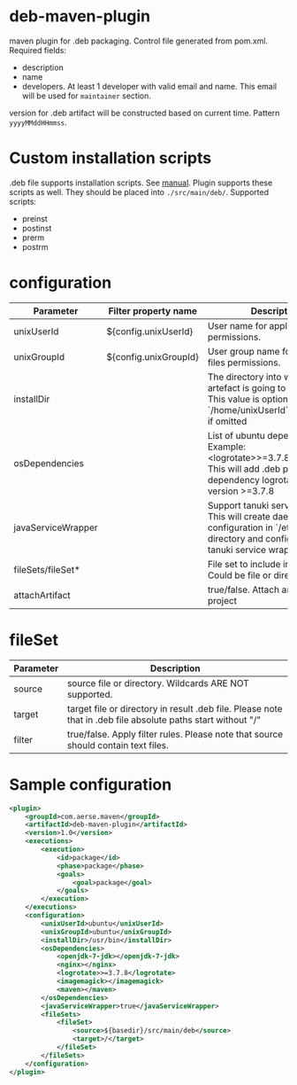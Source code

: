 # deb-maven-plugin

maven plugin for .deb packaging. Control file generated from pom.xml. Required fields:

* description
* name
* developers. At least 1 developer with valid email and name. This email will be used for ```maintainer``` section.

version for .deb artifact will be constructed based on current time. Pattern ```yyyyMMddHHmmss```.

# Custom installation scripts

.deb file supports installation scripts. See <a href="https://www.debian.org/doc/debian-policy/ch-maintainerscripts.html" target="blank">manual</a>. Plugin supports these scripts as well. They should be placed into ```./src/main/deb/```. Supported scripts:

* preinst
* postinst
* prerm
* postrm

# configuration

<table>
  <thead>
    <tr>
      <th>
        Parameter
      </th>
      <th>
        Filter property name
      </th>
      <th>
        Description
      </th>
    </tr>
  </thead>
  <tbody>
	<tr>
    <td>unixUserId</td>
    <td>${config.unixUserId}</td>
    <td>User name for application files permissions.</td>
    </tr>
    <tr>
    <td>unixGroupId</td>
    <td>${config.unixGroupId}</td>
    <td>User group name for application files permissions.</td>
    </tr>
    <tr>
    <td>installDir</td>
    <td></td>
    <td>The directory into which the artefact is going to be installed. This value is optional. `/home/unixUserId` will be used if omitted </td>
    </tr>
	  <tr>
    <td>osDependencies</td>
    <td></td>
    <td>List of ubuntu dependencies. Example: &lt;logrotate&gt;>=3.7.8&lt;/logrotate&gt;. This will add .deb package dependency logrotate with version >=3.7.8</td>
    </tr>
	  <tr>
    <td>javaServiceWrapper</td>
    <td></td>
    <td>Support tanuki service wrapper. This will create daemon configuration in `/etc/init.d/` directory and configure to use tanuki service wrapper</td>
    </tr>
	  <tr>
    <td>fileSets/fileSet*</td>
    <td></td>
    <td>File set to include into final .deb. Could be file or directory</td>
    </tr>
    <tr>
    <td>attachArtifact</td>
    <td></td>
    <td>true/false. Attach artifact to project</td>
    </tr>
  </tbody>
</table>

# fileSet

<table>
  <thead>
    <tr>
      <th>
        Parameter
      </th>
      <th>
        Description
      </th>
    </tr>
  </thead>
  <tbody>
	  <tr>
    <td>source</td>
    <td>source file or directory. Wildcards ARE NOT supported.</td>
    </tr>
    
<tr>
    <td>target</td>
    <td>target file or directory in result .deb file. Please note that in .deb file absolute paths start without "/"</td>
    </tr>    
    
<tr>
    <td>filter</td>
    <td>true/false. Apply filter rules. Please note that source should contain text files.</td>
    </tr>    
    
  </tbody>
</table>

# Sample configuration

```xml
<plugin>
	<groupId>com.aerse.maven</groupId>
	<artifactId>deb-maven-plugin</artifactId>
	<version>1.0</version>
	<executions>
		<execution>
			<id>package</id>
			<phase>package</phase>
			<goals>
				<goal>package</goal>
			</goals>
		</execution>
	</executions>
	<configuration>
		<unixUserId>ubuntu</unixUserId>
		<unixGroupId>ubuntu</unixGroupId>
		<installDir>/usr/bin</installDir>
		<osDependencies>
			<openjdk-7-jdk></openjdk-7-jdk>
			<nginx></nginx>
			<logrotate>>=3.7.8</logrotate>
			<imagemagick></imagemagick>
			<maven></maven>
		</osDependencies>
		<javaServiceWrapper>true</javaServiceWrapper>
		<fileSets>
			<fileSet>
				<source>${basedir}/src/main/deb</source>
				<target>/</target>
			</fileSet>
		</fileSets>
	</configuration>
</plugin>
```
